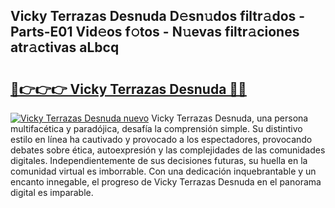 ## Vicky Terrazas Desnuda D𝚎sn𝚞dos filtr𝚊dos - Parts-E01 Vid𝚎os f𝚘tos - N𝚞evas filtr𝚊ciones atr𝚊ctivas aLbcq

# <h2><a href="http://mbbqwk0.tromn.icu/?c=Vicky+Terrazas+Desnuda">🔗👉👉👉 Vicky Terrazas Desnuda 🔗🔗</a></h2>

[![Vicky Terrazas Desnuda nuevo](https://i.imgur.com/pEAQMta.gif)](http://mbbqwk0.tromn.icu/?c=Vicky+Terrazas+Desnuda)
Vicky Terrazas Desnuda, una persona multifacética y paradójica, desafía la comprensión simple. Su distintivo estilo en línea ha cautivado y provocado a los espectadores, provocando debates sobre ética, autoexpresión y las complejidades de las comunidades digitales. Independientemente de sus decisiones futuras, su huella en la comunidad virtual es imborrable. Con una dedicación inquebrantable y un encanto innegable, el progreso de Vicky Terrazas Desnuda en el panorama digital es imparable.
